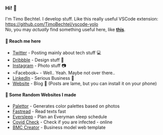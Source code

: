 ### Hi! 👋

I'm Timo Bechtel.
I develop stuff. Like this really useful VSCode extension: https://github.com/TimoBechtel/vscode-yolo  
No, you may *actually* find something useful here, like **[this](https://timobechtel.github.io/random-project/index.html)**.

#### 💬 Reach me here
- [Twitter](https://twitter.com/TimoBechtel) - Posting mainly about tech stuff 💻
- [Dribbble](https://dribbble.com/timobechtel) - Design stuff 🎨
- [Instagram](https://www.instagram.com/timo.bechtel/) - Photo stuff 📷
- ~Facebook~ - Well.. Yeah. Maybe not over there..
- [LinkedIn](https://www.linkedin.com/in/timo-bechtel/) - Serious Business 🤡
- [Website](https://timobechtel.com) - Blog 📝 (Posts are lame, but you can install it on your phone)

#### 🎲 Some Random Websites I made
- [Palettor](https://palettor.com) - Generates color palettes based on photos
- [Fastread](https://fastread.timobechtel.com) - Read texts fast
- [Eversleep](https://eversleep.timobechtel.com) - Plan an Everyman sleep schedule
- [Covid Check](https://covid19.timobechtel.com) - Check if you are infected - online
- [BMC Creator](https://timobechtel.github.io/bmc-creator) - Business model web template
